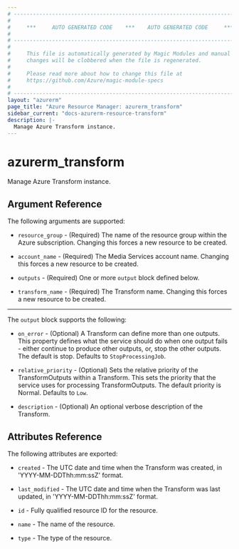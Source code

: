 ```yaml
---
# ----------------------------------------------------------------------------
#
#     ***     AUTO GENERATED CODE    ***    AUTO GENERATED CODE     ***
#
# ----------------------------------------------------------------------------
#
#     This file is automatically generated by Magic Modules and manual
#     changes will be clobbered when the file is regenerated.
#
#     Please read more about how to change this file at
#     https://github.com/Azure/magic-module-specs
#
# ----------------------------------------------------------------------------
layout: "azurerm"
page_title: "Azure Resource Manager: azurerm_transform"
sidebar_current: "docs-azurerm-resource-transform"
description: |-
  Manage Azure Transform instance.
---
```


# azurerm_transform

Manage Azure Transform instance.


## Argument Reference

The following arguments are supported:

* `resource_group` - (Required) The name of the resource group within the Azure subscription. Changing this forces a new resource to be created.

* `account_name` - (Required) The Media Services account name. Changing this forces a new resource to be created.

* `outputs` - (Required) One or more `output` block defined below.

* `transform_name` - (Required) The Transform name. Changing this forces a new resource to be created.

---

The `output` block supports the following:

* `on_error` - (Optional) A Transform can define more than one outputs. This property defines what the service should do when one output fails - either continue to produce other outputs, or, stop the other outputs. The default is stop. Defaults to `StopProcessingJob`.

* `relative_priority` - (Optional) Sets the relative priority of the TransformOutputs within a Transform. This sets the priority that the service uses for processing TransformOutputs. The default priority is Normal. Defaults to `Low`.

* `description` - (Optional) An optional verbose description of the Transform.

## Attributes Reference

The following attributes are exported:

* `created` - The UTC date and time when the Transform was created, in 'YYYY-MM-DDThh:mm:ssZ' format.

* `last_modified` - The UTC date and time when the Transform was last updated, in 'YYYY-MM-DDThh:mm:ssZ' format.

* `id` - Fully qualified resource ID for the resource.

* `name` - The name of the resource.

* `type` - The type of the resource.
